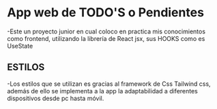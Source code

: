 # App web de TODO'S  o Pendientes 

-Este un proyecto junior en cual coloco en practica mis conocimientos como frontend, utilizando la librería de React jsx, sus HOOKS como es UseState

## ESTILOS 

-Los estilos que se utilizan es gracias al framework de Css Tailwind css, además de ello se implementa a la app la adaptabilidad a diferentes dispositivos
desde pc hasta móvil. 




